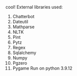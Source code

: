 cool!
External libraries used:
1. Chatterbot
2. Dateutil
3. Mathparse
4. NLTK
5. Pint
6. Pytz
7. Regex
8. Sqlalchemy
9. Numpy
10. Pgzero
11. Pygame
Run on python 3.9.12